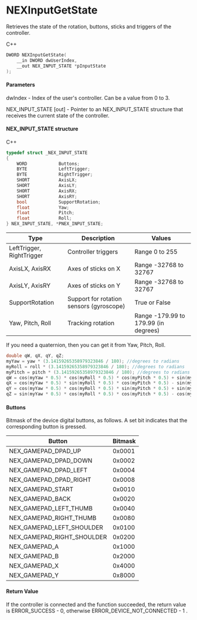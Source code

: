 ﻿# NEXInputGetState
Retrieves the state of the rotation, buttons, sticks and triggers of the controller.

С++
```c
DWORD NEXInputGetState(
	__in DWORD dwUserIndex,
	__out NEX_INPUT_STATE *pInputState
);
```

#### Parameters
dwIndex - Index of the user's controller. Can be a value from 0 to 3.

NEX_INPUT_STATE [out] - Pointer to an NEX_INPUT_STATE structure that receives the current state of the controller.

#### NEX_INPUT_STATE structure
C++
```c
typedef struct _NEX_INPUT_STATE
{
	WORD			Buttons;
	BYTE			LeftTrigger;
	BYTE			RightTrigger;
	SHORT			AxisLX;
	SHORT			AxisLY;
	SHORT			AxisRX;
	SHORT			AxisRY;
	bool			SupportRotation;
	float			Yaw;
	float			Pitch;
	float			Roll;
} NEX_INPUT_STATE, *PNEX_INPUT_STATE;
```

| Type | Description | Values |
| ------------- | ------------- | ------------- |
| LeftTrigger, RightTrigger | Controller triggers | Range 0 to 255 |
| AxisLX, AxisRX | Axes of sticks on X | Range -32768 to 32767 |
| AxisLY, AxisRY | Axes of sticks on Y | Range  -32768 to 32767 |
| SupportRotation | Support for rotation sensors (gyroscope) | True or False |
| Yaw, Pitch, Roll | Tracking rotation | Range -179.99 to 179.99 (in degrees) |

If you need a quaternion, then you can get it from Yaw, Pitch, Roll.
```c
double qW, qX, qY, qZ;
myYaw = yaw * (3.14159265358979323846 / 180); //degrees to radians
myRoll = roll * (3.14159265358979323846 / 180); //degrees to radians
myPitch = pitch * (3.14159265358979323846 / 180); //degrees to radians
qW = cos(myYaw * 0.5) * cos(myRoll * 0.5) * cos(myPitch * 0.5) + sin(myYaw * 0.5) * sin(myRoll * 0.5) * sin(myPitch * 0.5);
qX = cos(myYaw * 0.5) * sin(myRoll * 0.5) * cos(myPitch * 0.5) - sin(myYaw * 0.5) * cos(myRoll * 0.5) * sin(myPitch * 0.5);
qY = cos(myYaw * 0.5) * cos(myRoll * 0.5) * sin(myPitch * 0.5) + sin(myYaw * 0.5) * sin(myRoll * 0.5) * cos(myPitch * 0.5);
qZ = sin(myYaw * 0.5) * cos(myRoll * 0.5) * cos(myPitch * 0.5) - cos(myYaw * 0.5) * sin(myRoll * 0.5) * sin(myPitch * 0.5);
```

#### Buttons
Bitmask of the device digital buttons, as follows. A set bit indicates that the corresponding button is pressed.

| Button | Bitmask |
| ------------- | ------------- |
| NEX_GAMEPAD_DPAD_UP | 0x0001  |
| NEX_GAMEPAD_DPAD_DOWN | 0x0002  |
| NEX_GAMEPAD_DPAD_LEFT | 0x0004  |
| NEX_GAMEPAD_DPAD_RIGHT | 0x0008  |
| NEX_GAMEPAD_START | 0x0010  |
| NEX_GAMEPAD_BACK | 0x0020  |
| NEX_GAMEPAD_LEFT_THUMB | 0x0040  |
| NEX_GAMEPAD_RIGHT_THUMB | 0x0080  |
| NEX_GAMEPAD_LEFT_SHOULDER | 0x0100  |
| NEX_GAMEPAD_RIGHT_SHOULDER | 0x0200
| NEX_GAMEPAD_A | 0x1000  |
| NEX_GAMEPAD_B | 0x2000  |
| NEX_GAMEPAD_X | 0x4000  |
| NEX_GAMEPAD_Y | 0x8000  |

#### Return Value
If the controller is connected and the function succeeded, the return value is ERROR_SUCCESS - 0, otherwise ERROR_DEVICE_NOT_CONNECTED - 1 .